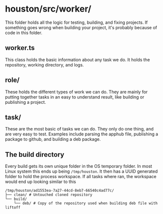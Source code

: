 # houston/src/worker/

This folder holds all the logic for testing, building, and fixing projects. If
something goes wrong when building your project, it's probably because of code
in this folder.

## worker.ts

This class holds the basic information about any task we do. It holds the
repository, working directory, and logs.

## role/

These holds the different types of work we can do. They are mainly for putting
together tasks in an easy to understand result, like building or publishing a
project.

## task/

These are the most basic of tasks we can do. They only do one thing, and are
very easy to test. Examples include parsing the apphub file, publishing a
package to github, and building a deb package.

## The build directory

Every build gets its own unique folder in the OS temporary folder. In most Linux
system this ends up being `/tmp/houston`. It then has a UUID generated folder to
hold the process workspace. If all tasks where ran, the workspace would end up
looking similar to this
```
/tmp/houston/ad1553ea-7a27-44cd-8eb7-66540c4ad77c/
├── clean/ # Untouched cloned repository
└── build/
    └── deb/ # Copy of the repository used when building deb file with liftoff
```
